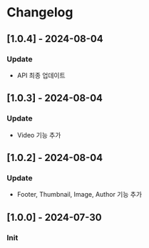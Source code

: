 ﻿# Changelog
## [1.0.4] - 2024-08-04
### Update
- API 최종 업데이트

## [1.0.3] - 2024-08-04
### Update
- Video 기능 추가

## [1.0.2] - 2024-08-04
### Update
- Footer, Thumbnail, Image, Author 기능 추가

## [1.0.0] - 2024-07-30
### Init